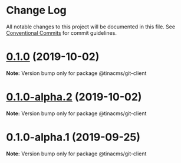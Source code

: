 # Change Log

All notable changes to this project will be documented in this file.
See [Conventional Commits](https://conventionalcommits.org) for commit guidelines.

# [0.1.0](https://github.com/tinacms/tinacms/compare/@tinacms/git-client@0.1.0-alpha.2...@tinacms/git-client@0.1.0) (2019-10-02)

**Note:** Version bump only for package @tinacms/git-client





# [0.1.0-alpha.2](https://github.com/tinacms/tinacms/compare/@tinacms/git-client@0.1.0-alpha.1...@tinacms/git-client@0.1.0-alpha.2) (2019-10-02)

**Note:** Version bump only for package @tinacms/git-client





# 0.1.0-alpha.1 (2019-09-25)

**Note:** Version bump only for package @tinacms/git-client
